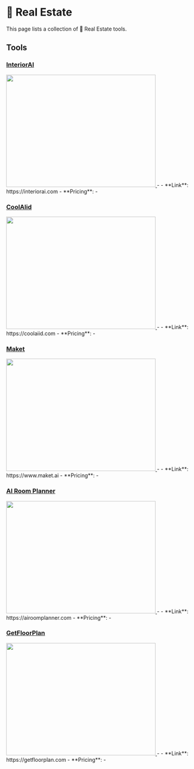 # 🏡 Real Estate

This page lists a collection of 🏡 Real Estate tools.

## Tools

### [InteriorAI](https://interiorai.com)
<a href="https://interiorai.com">
   <img src="media/InteriorAI.png" width="400" height="300">
</a>
-
- **Link**: https://interiorai.com
- **Pricing**: -

### [CoolAlid](https://coolaiid.com)
<a href="https://coolaiid.com">
   <img src="media/CoolAlid.png" width="400" height="300">
</a>
-
- **Link**: https://coolaiid.com
- **Pricing**: -

### [Maket](https://www.maket.ai)
<a href="https://www.maket.ai">
   <img src="media/Maket.png" width="400" height="300">
</a>
-
- **Link**: https://www.maket.ai
- **Pricing**: -

### [AI Room Planner](https://airoomplanner.com)
<a href="https://airoomplanner.com">
   <img src="media/AI Room Planner.png" width="400" height="300">
</a>
-
- **Link**: https://airoomplanner.com
- **Pricing**: -

### [GetFloorPlan](https://getfloorplan.com)
<a href="https://getfloorplan.com">
   <img src="media/GetFloorPlan.png" width="400" height="300">
</a>
-
- **Link**: https://getfloorplan.com
- **Pricing**: -

